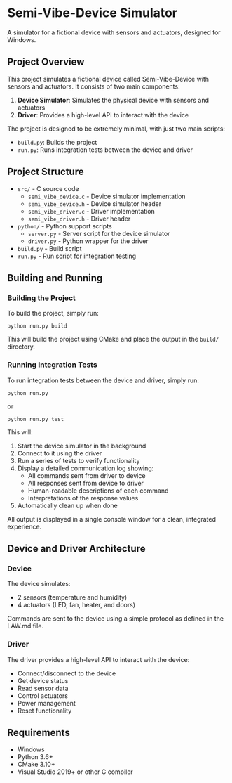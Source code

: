 # Semi-Vibe-Device Simulator

A simulator for a fictional device with sensors and actuators, designed for Windows.

## Project Overview

This project simulates a fictional device called Semi-Vibe-Device with sensors and actuators. It consists of two main components:

1. **Device Simulator**: Simulates the physical device with sensors and actuators
2. **Driver**: Provides a high-level API to interact with the device

The project is designed to be extremely minimal, with just two main scripts:
- `build.py`: Builds the project
- `run.py`: Runs integration tests between the device and driver

## Project Structure

- `src/` - C source code
  - `semi_vibe_device.c` - Device simulator implementation
  - `semi_vibe_device.h` - Device simulator header
  - `semi_vibe_driver.c` - Driver implementation
  - `semi_vibe_driver.h` - Driver header
- `python/` - Python support scripts
  - `server.py` - Server script for the device simulator
  - `driver.py` - Python wrapper for the driver
- `build.py` - Build script
- `run.py` - Run script for integration testing

## Building and Running

### Building the Project

To build the project, simply run:

```
python run.py build
```

This will build the project using CMake and place the output in the `build/` directory.

### Running Integration Tests

To run integration tests between the device and driver, simply run:

```
python run.py
```

or

```
python run.py test
```

This will:
1. Start the device simulator in the background
2. Connect to it using the driver
3. Run a series of tests to verify functionality
4. Display a detailed communication log showing:
   - All commands sent from driver to device
   - All responses sent from device to driver
   - Human-readable descriptions of each command
   - Interpretations of the response values
5. Automatically clean up when done

All output is displayed in a single console window for a clean, integrated experience.

## Device and Driver Architecture

### Device

The device simulates:
- 2 sensors (temperature and humidity)
- 4 actuators (LED, fan, heater, and doors)

Commands are sent to the device using a simple protocol as defined in the LAW.md file.

### Driver

The driver provides a high-level API to interact with the device:
- Connect/disconnect to the device
- Get device status
- Read sensor data
- Control actuators
- Power management
- Reset functionality

## Requirements

- Windows
- Python 3.6+
- CMake 3.10+
- Visual Studio 2019+ or other C compiler 